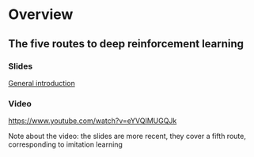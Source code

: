 # Overview 

## The five routes to deep reinforcement learning

### Slides

[General introduction](https://master-dac.isir.upmc.fr/slides_bank/general_intro.pdf)

### Video

https://www.youtube.com/watch?v=eYVQIMUGQJk

Note about the video: the slides are more recent, they cover a fifth route, corresponding to imitation learning
